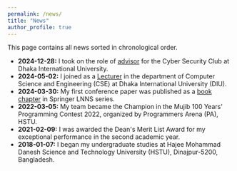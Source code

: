 ```yaml
---
permalink: /news/
title: "News"
author_profile: true
---
```


This page contains all news sorted in chronological order.

- **2024-12-28:** I took on the role of [advisor](https://www.linkedin.com/posts/cscdiu23_announcement-formation-of-a-new-committee-ugcPost-7281693753692594177-LZrq?utm_source=social_share_send&utm_medium=member_desktop_web&rcm=ACoAACq6hMQBjfBkaX9Hm5AKmJn9wI4SrLOW1Tg) for the Cyber Security Club at Dhaka International University.
- **2024-05-02:** I joined as a [Lecturer](https://profile.diu.ac/amritadastipu) in the department of Computer Science and Engineering (CSE) at Dhaka International University (DIU).
- **2024-03-30:** My first conference paper was published as a [book chapter](https://link.springer.com/chapter/10.1007/978-981-99-8937-9_41) in Springer LNNS series.
- **2022-03-05:** My team became the Champion in the Mujib 100 Years' Programming Contest 2022, organized by Programmers Arena (PA), HSTU.
- **2021-02-09:** I was awarded the Dean's Merit List Award for my exceptional performance in the second academic year.
- **2018-01-07:** I began my undergraduate studies at Hajee Mohammad Danesh Science and Technology University (HSTU), Dinajpur-5200, Bangladesh.